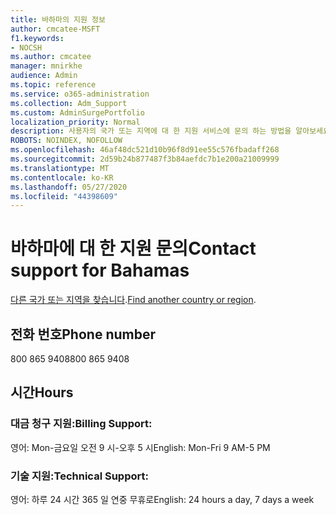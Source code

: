 ```yaml
---
title: 바하마의 지원 정보
author: cmcatee-MSFT
f1.keywords:
- NOCSH
ms.author: cmcatee
manager: mnirkhe
audience: Admin
ms.topic: reference
ms.service: o365-administration
ms.collection: Adm_Support
ms.custom: AdminSurgePortfolio
localization_priority: Normal
description: 사용자의 국가 또는 지역에 대 한 지원 서비스에 문의 하는 방법을 알아보세요.
ROBOTS: NOINDEX, NOFOLLOW
ms.openlocfilehash: 46af48dc521d10b96f8d91ee55c576fbadaff268
ms.sourcegitcommit: 2d59b24b877487f3b84aefdc7b1e200a21009999
ms.translationtype: MT
ms.contentlocale: ko-KR
ms.lasthandoff: 05/27/2020
ms.locfileid: "44398609"
---
```

# <a name="contact-support-for-bahamas"></a><span data-ttu-id="31421-103">바하마에 대 한 지원 문의</span><span class="sxs-lookup"><span data-stu-id="31421-103">Contact support for Bahamas</span></span>

<span data-ttu-id="31421-104">[다른 국가 또는 지역을 찾습니다](../contact-support-for-business-products.md).</span><span class="sxs-lookup"><span data-stu-id="31421-104">[Find another country or region](../contact-support-for-business-products.md).</span></span>

## <a name="phone-number"></a><span data-ttu-id="31421-105">전화 번호</span><span class="sxs-lookup"><span data-stu-id="31421-105">Phone number</span></span>
<span data-ttu-id="31421-106">800 865 9408</span><span class="sxs-lookup"><span data-stu-id="31421-106">800 865 9408</span></span>

## <a name="hours"></a><span data-ttu-id="31421-107">시간</span><span class="sxs-lookup"><span data-stu-id="31421-107">Hours</span></span>
### <a name="billing-support"></a><span data-ttu-id="31421-108">대금 청구 지원:</span><span class="sxs-lookup"><span data-stu-id="31421-108">Billing Support:</span></span>

<span data-ttu-id="31421-109">영어: Mon-금요일 오전 9 시-오후 5 시</span><span class="sxs-lookup"><span data-stu-id="31421-109">English: Mon-Fri 9 AM-5 PM</span></span>

### <a name="technical-support"></a><span data-ttu-id="31421-110">기술 지원:</span><span class="sxs-lookup"><span data-stu-id="31421-110">Technical Support:</span></span>

<span data-ttu-id="31421-111">영어: 하루 24 시간 365 일 연중 무휴로</span><span class="sxs-lookup"><span data-stu-id="31421-111">English: 24 hours a day, 7 days a week</span></span>
